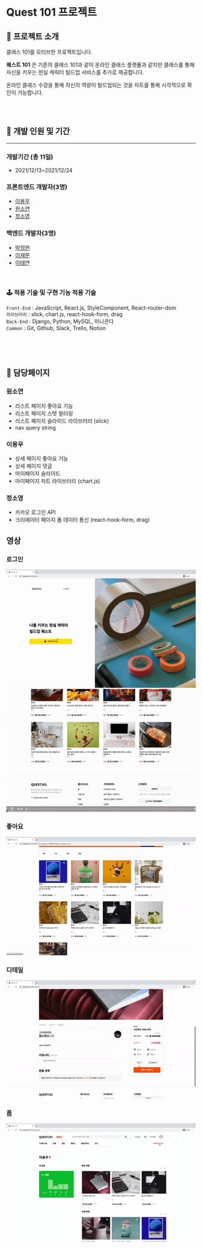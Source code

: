 # **Quest 101 프로젝트**

## 🎉 프로젝트 소개

<p>
클래스 101를 모티브한 프로젝트입니다.<br>

<b>퀘스트 101</b> 은 기존의 클래스 101과 같이 온라인 클래스 플랫폼과 같지만 클래스를 통해 자신을 키우는 현실 캐릭터 빌드업 서비스를 추가로 제공합니다.

온라인 클래스 수강을 통해 자신의 역량이 빌드업되는 것을 차트를 통해 시각적으로 확인이 가능합니다.

</p>
<br>
<br>

## 📆 개발 인원 및 기간

---

### 개발기간 (총 11일)

- 2021/12/13~2021/12/24

### 프론트엔드 개발자(3명)

- [이용우](https://github.com/moolbum)
- [원소연](https://github.com/dnjstd)
- [정소영](https://github.com/sozeroJung)

### 백엔드 개발자(3명)

- [박정현](https://github.com/haileyjpark)
- [이재문](https://github.com/jaemoon406)
- [이태연](https://github.com/whytili89)
  <br>
  <br>
  <br>

### 🕹 적용 기술 및 구현 기능 적용 기술<br>

`Front-End` : JavaScript, React.js, StyleComponent, React-router-dom<br>
`라이브러리` : slick, chart.js, react-hook-form, drag<br>
`Back-End` : Django, Python, MySQL, 미니콘다<br>
`Common` : Git, Github, Slack, Trello, Notion<br>

<br>
<br>
<br>

## 👟 담당페이지

### 원소연

- 리스트 페이지 좋아요 기능
- 리스트 페이지 스텟 필터링
- 리스트 페이지 슬라이드 라이브러리 (slick)
- nav query string

### 이용우

- 상세 페이지 좋아요 기능
- 상세 페이지 댓글
- 마이페이지 슬라이드
- 마이페이지 차트 라이브러리 (chart.js)

### 정소영

- 카카오 로그인 API
- 크리에이터 페이지 폼 데이터 통신 (react-hook-form, drag)

## 영상

### 로그인

![로그인 과정](public/images/readme/login_01.gif)
![로그인 과정](public/images/readme/login_02.gif)

### 좋아요

![좋아요 과정](public/images/readme/like.gif)

### 디테일

![디테일 과정](public/images/readme/detail.gif)

### 폼

![디테일 과정](public/images/readme/creator_form.gif)
